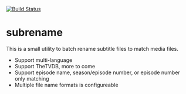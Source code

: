 [![Build Status](https://travis-ci.com/bread22/subrename.svg?branch=master)](https://travis-ci.com/bread22/subrename)
# subrename

This is a small utility to batch rename subtitle files to match media files.

- Support multi-language
- Support TheTVDB, more to come
- Support episode name, season/episode number, or episode number only matching
- Multiple file name formats is configureable
